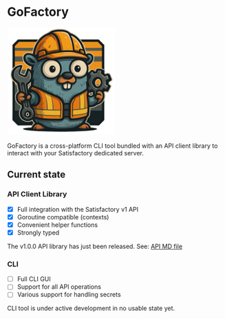 # GoFactory

<img src="./logo.png" width=250 height =250 alt="_">

GoFactory is a cross-platform CLI tool bundled with 
an API client library to interact with your Satisfactory dedicated server.

## Current state

### API Client Library
- [x] Full integration with the Satisfactory v1 API
- [x] Goroutine compatible (contexts)
- [x] Convenient helper functions
- [x] Strongly typed

The v1.0.0 API library has just been released. See: [API MD file](./API.md)

### CLI
- [ ] Full CLI GUI
- [ ] Support for all API operations
- [ ] Various support for handling secrets

CLI tool is under active development in no usable state yet.
